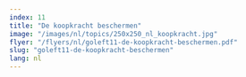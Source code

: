 ```yaml
---
index: 11
title: "De koopkracht beschermen"
image: "/images/nl/topics/250x250_nl_koopkracht.jpg"
flyer: "/flyers/nl/goleft11-de-koopkracht-beschermen.pdf"
slug: "goleft11-de-koopkracht-beschermen"
lang: nl
---
```


